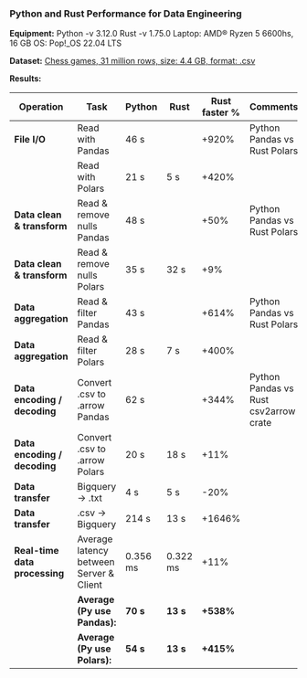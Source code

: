### Python and Rust Performance for Data Engineering

**Equipment:**
Python -v 3.12.0
Rust -v 1.75.0
Laptop: AMD® Ryzen 5 6600hs, 16 GB
OS: Pop!_OS 22.04 LTS

**Dataset:** 
[Chess games, 31 million rows, size: 4.4 GB, format: .csv](https://www.kaggle.com/datasets/arevel/chess-games) 

**Results:**

| Operation | Task | Python | Rust | Rust faster % | Comments |
| --------- | ---- | -------- | ------ | ------ |-|
| **File I/O**  | Read with Pandas | 46 s | | +920% | Python Pandas vs Rust Polars
|           | Read with Polars | 21 s | 5 s| +420% | 
| **Data clean & transform** | Read & remove nulls Pandas | 48 s || +50% |Python Pandas vs Rust Polars
| **Data clean & transform** | Read & remove nulls Polars | 35 s | 32 s | +9%
| **Data aggregation**   | Read & filter Pandas | 43 s || +614% | Python Pandas vs Rust Polars
| **Data aggregation**   | Read & filter Polars | 28 s | 7 s | +400%
| **Data encoding / decoding** | Convert .csv to .arrow Pandas | 62 s || +344% | Python Pandas vs Rust csv2arrow crate
| **Data encoding / decoding** | Convert .csv to .arrow Polars | 20 s | 18 s | +11% |
| **Data transfer** | Bigquery -> .txt | 4 s | 5 s | -20% |
| **Data transfer** | .csv -> Bigquery | 214 s | 13 s | +1646% 
| **Real-time data processing** | Average latency between Server & Client | 0.356 ms | 0.322 ms | +11% |
|| **Average (Py use Pandas):**| **70 s** | **13 s** | **+538%** |
|| **Average (Py use Polars):**| **54 s** | **13 s** | **+415%** |